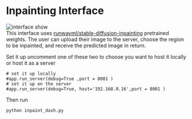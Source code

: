 # Inpainting Interface
![interface show](inpainting_interface.gif)  
This interface uses [runwayml/stable-diffusion-inpainting](https://huggingface.co/runwayml/stable-diffusion-inpainting) pretrained weights. The user can upload their image to the server, choose the region to be inpainted, and receive the predicted image in return.

Set it up uncomment one of these two to choose you want to host it locally or host it as a server 
```
# set it up locally
#app.run_server(debug=True ,port = 8001 )
# set it up on the server
#app.run_server(debug=True, host='192.168.0.16',port = 8001 )
```
Then run

```python inpaint_dash.py```
